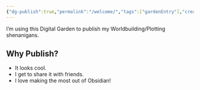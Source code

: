 ```yaml
---
{"dg-publish":true,"permalink":"/welcome/","tags":["gardenEntry"],"created":"2025-07-25T15:08:41.709-07:00"}
---
```


I’m using this Digital Garden to publish my Worldbuilding/Plotting shenanigans.

## Why Publish? 

- It looks cool. 
- I get to share it with friends. 
- I love making the most out of Obsidian!
